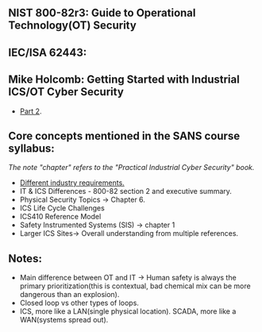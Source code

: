 ## NIST 800-82r3: Guide to Operational Technology(OT) Security

## IEC/ISA 62443:

## Mike Holcomb: Getting Started with Industrial ICS/OT Cyber Security
- [Part 2](https://www.youtube.com/watch?v=Ue8JjQigv-4&list=PLOSJSv0hbPZAlINIh1HcB0L8AZcSPc80g&index=2).

## Core concepts mentioned in the SANS course syllabus:  
_The note "chapter" refers to the "Practical Industrial Cyber Security" book._
- [Different industry requirements.](https://www.cisa.gov/topics/critical-infrastructure-security-and-resilience/critical-infrastructure-sectors)
- IT & ICS Differences - 800-82 section 2 and executive summary.
- Physical Security Topics -> Chapter 6.
- ICS Life Cycle Challenges 
- ICS410 Reference Model 
- Safety Instrumented Systems (SIS) -> chapter 1
- Larger ICS Sites-> Overall understanding from multiple references.

## Notes:
- Main difference between OT and IT -> Human safety is always the primary prioritization(this is contextual, bad chemical mix can be more dangerous than an explosion).
- Closed loop vs other types of loops.
- ICS, more like a LAN(single physical location). SCADA, more like a WAN(systems spread out).
